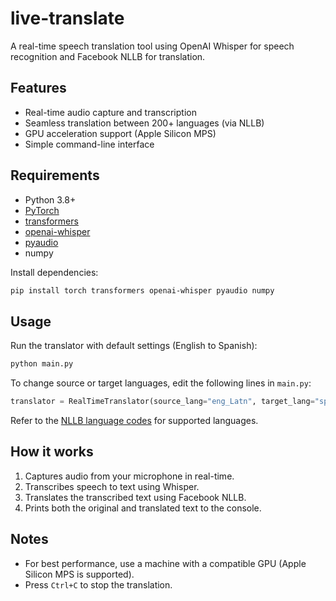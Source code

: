 # live-translate

A real-time speech translation tool using OpenAI Whisper for speech recognition and Facebook NLLB for translation.

## Features

- Real-time audio capture and transcription
- Seamless translation between 200+ languages (via NLLB)
- GPU acceleration support (Apple Silicon MPS)
- Simple command-line interface

## Requirements

- Python 3.8+
- [PyTorch](https://pytorch.org/)
- [transformers](https://huggingface.co/docs/transformers/index)
- [openai-whisper](https://github.com/openai/whisper)
- [pyaudio](https://people.csail.mit.edu/hubert/pyaudio/)
- numpy

Install dependencies:

```sh
pip install torch transformers openai-whisper pyaudio numpy
```

## Usage

Run the translator with default settings (English to Spanish):

```sh
python main.py
```

To change source or target languages, edit the following lines in `main.py`:

```python
translator = RealTimeTranslator(source_lang="eng_Latn", target_lang="spa_Latn")
```

Refer to the [NLLB language codes](https://huggingface.co/facebook/nllb-200-distilled-600M#languages) for supported languages.

## How it works

1. Captures audio from your microphone in real-time.
2. Transcribes speech to text using Whisper.
3. Translates the transcribed text using Facebook NLLB.
4. Prints both the original and translated text to the console.

## Notes

- For best performance, use a machine with a compatible GPU (Apple Silicon MPS is supported).
- Press `Ctrl+C` to stop the translation.

##